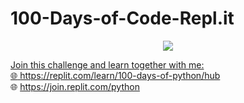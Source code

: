# 100-Days-of-Code-Repl.it

<center>
	<a href="https://replit.com/learn/100-days-of-python?from=hub">
    <img src = "https://external-content.duckduckgo.com/iu/?u=https%3A%2F%2Ftse1.mm.bing.net%2Fth%3Fid%3DOIP.ejSROAiC6ZMkcs-29renWwAAAA%26pid%3DApi&f=1&ipt=672b4bc91b1ab0d4039e0acd01b6b48dbb740eeed01ef45cbd365e6d59a364e7&ipo=images" 
    </a> 
</center>


Join this challenge and learn together with me:<br>
:globe_with_meridians: <a href="https://replit.com/learn/100-days-of-python/hub" target="_blank" rel="noopener noreferrer">https://replit.com/learn/100-days-of-python/hub</a>
<br>
:globe_with_meridians: <a href="https://join.replit.com/python" target="_blank" rel="noopener noreferrer">https://join.replit.com/python</a>
